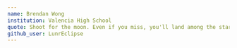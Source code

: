 ```yaml
---
name: Brendan Wong
institution: Valencia High School
quote: Shoot for the moon. Even if you miss, you'll land among the stars.
github_user: LunrEclipse
---
```

